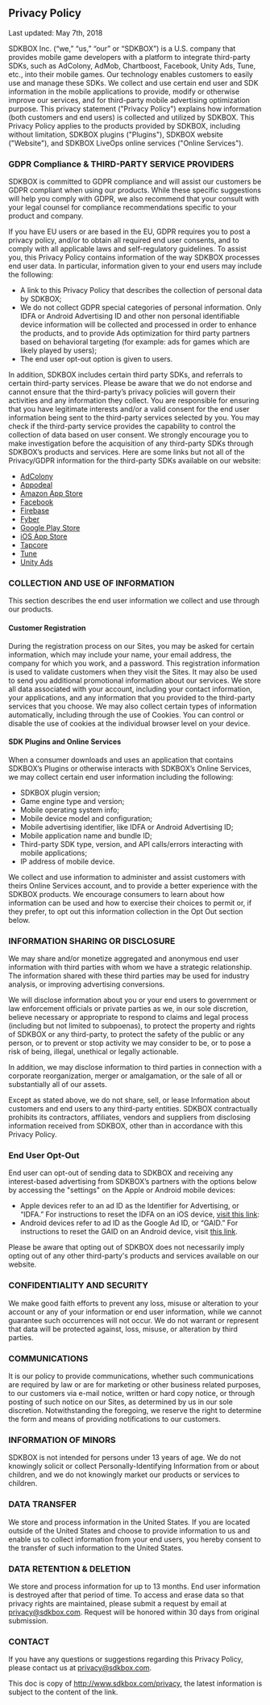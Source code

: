 ## Privacy Policy

Last updated: May 7th, 2018



SDKBOX Inc. (“we,” “us,” “our” or “SDKBOX”) is a U.S. company that provides mobile game developers with a platform to integrate third-party SDKs, such as AdColony, AdMob, Chartboost, Facebook, Unity Ads, Tune, etc., into their mobile games. Our technology enables customers to easily use and manage these SDKs. We collect and use certain end user and SDK information in the mobile applications to provide, modify or otherwise improve our services, and for third-party mobile advertising optimization purpose. This privacy statement ("Privacy Policy") explains how information (both customers and end users) is collected and utilized by SDKBOX. This Privacy Policy applies to the products provided by SDKBOX, including without limitation, SDKBOX plugins ("Plugins"), SDKBOX website ("Website"), and SDKBOX LiveOps online services ("Online Services").

 

 ### GDPR Compliance & THIRD-PARTY SERVICE PROVIDERS

SDKBOX is committed to GDPR compliance and will assist our customers be GDPR compliant when using our products. While these specific suggestions will help you comply with GDPR, we also recommend that your consult with your legal counsel for compliance recommendations specific to your product and company.

 

If you have EU users or are based in the EU, GDPR requires you to post a privacy policy, and/or to obtain all required end user consents, and to comply with all applicable laws and self-regulatory guidelines. To assist you, this Privacy Policy contains information of the way SDKBOX processes end user data. In particular, information given to your end users may include the following:

 

-   A link to this Privacy Policy that describes the collection of personal data by SDKBOX;
-   We do not collect GDPR special categories of personal information. Only IDFA or Android Advertising ID and other non personal identifiable device information will be collected and processed in order to enhance the products, and to provide Ads optimization for third party partners based on behavioral targeting (for example: ads for games which are likely played by users);
-   The end user opt-out option is given to users.



In addition, SDKBOX includes certain third party SDKs, and referrals to certain third-party services. Please be aware that we do not endorse and cannot ensure that the third-party’s privacy policies will govern their activities and any information they collect. You are responsible for ensuring that you have legitimate interests and/or a valid consent for the end user information being sent to the third-party services selected by you. You may check if the third-party service provides the capability to control the collection of data based on user consent. We strongly encourage you to make investigation before the acquisition of any third-party SDKs through SDKBOX’s products and services. Here are some links but not all of the Privacy/GDPR information for the third-party SDKs available on our website:

 

-   [AdColony](https://www.google.com/url?q=https://www.adcolony.com/gdpr/&sa=D&ust=1525739422240000)
-   [Appodeal](https://www.google.com/url?q=https://blog.appodeal.com/blog/2018/04/02/appodeal-is-getting-ready-for-the-gdpr/&sa=D&ust=1525739422241000)
-   [Amazon App Store](https://www.google.com/url?q=https://aws.amazon.com/compliance/gdpr-center/&sa=D&ust=1525739422241000)
-   [Facebook](https://www.google.com/url?q=https://www.facebook.com/business/gdpr&sa=D&ust=1525739422241000)
-   [Firebase](https://www.google.com/url?q=https://firebase.google.com/support/privacy/&sa=D&ust=1525739422242000)
-   [Fyber](https://www.google.com/url?q=https://www.fyber.com/legal/privacy-policy/&sa=D&ust=1525739422242000)
-   [Google Play Store](https://www.google.com/url?q=https://play.google.com/about/privacy-security-deception/user-data/&sa=D&ust=1525739422242000)  
-   [iOS App Store](https://www.google.com/url?q=https://www.apple.com/legal/privacy/en-ww/governance/&sa=D&ust=1525739422243000)
-   [Tapcore](https://www.google.com/url?q=https://tapcore.com/en/privacy-policy&sa=D&ust=1525739422243000)
-   [Tune](https://www.google.com/url?q=https://www.tune.com/gdpr/&sa=D&ust=1525739422243000)
-   [Unity Ads](https://www.google.com/url?q=https://unity3d.com/legal/gdpr&sa=D&ust=1525739422243000)



### COLLECTION AND USE OF INFORMATION

This section describes the end user information we collect and use through our products.

 

#### Customer Registration

During the registration process on our Sites, you may be asked for certain information, which may include your name, your email address, the company for which you work, and a password. This registration information is used to validate customers when they visit the Sites. It may also be used to send you additional promotional information about our services. We store all data associated with your account, including your contact information, your applications, and any information that you provided to the third-party services that you choose. We may also collect certain types of information automatically, including through the use of Cookies. You can control or disable the use of cookies at the individual browser level on your device.

 

#### SDK Plugins and Online Services

When a consumer downloads and uses an application that contains SDKBOX’s Plugins or otherwise interacts with SDKBOX’s Online Services, we may collect certain end user information including the following:

 

-   SDKBOX plugin version;
-   Game engine type and version;
-   Mobile operating system info;
-   Mobile device model and configuration;
-   Mobile advertising identifier, like IDFA or Android Advertising ID;
-   Mobile application name and bundle ID;
-   Third-party SDK type, version, and API calls/errors interacting with mobile applications;
-   IP address of mobile device.



We collect and use information to administer and assist customers with theirs Online Services account, and to provide a better experience with the SDKBOX products. We encourage consumers to learn about how information can be used and how to exercise their choices to permit or, if they prefer, to opt out this information collection in the Opt Out section below.

 

 

### INFORMATION SHARING OR DISCLOSURE

We may share and/or monetize aggregated and anonymous end user information with third parties with whom we have a strategic relationship. The information shared with these third parties may be used for industry analysis, or improving advertising conversions.

 

We will disclose information about you or your end users to government or law enforcement officials or private parties as we, in our sole discretion, believe necessary or appropriate to respond to claims and legal process (including but not limited to subpoenas), to protect the property and rights of SDKBOX or any third-party, to protect the safety of the public or any person, or to prevent or stop activity we may consider to be, or to pose a risk of being, illegal, unethical or legally actionable.

 

In addition, we may disclose information to third parties in connection with a corporate reorganization, merger or amalgamation, or the sale of all or substantially all of our assets.

 

Except as stated above, we do not share, sell, or lease Information about customers and end users to any third-party entities. SDKBOX contractually prohibits its contractors, affiliates, vendors and suppliers from disclosing information received from SDKBOX, other than in accordance with this Privacy Policy.

 

### End User Opt-Out

End user can opt-out of sending data to SDKBOX and receiving any interest-based advertising from SDKBOX’s partners with the options below by accessing the "settings" on the Apple or Android mobile devices:

 

-   Apple devices refer to an ad ID as the Identifier for Advertising, or “IDFA.” For instructions to reset the IDFA on an iOS device, [visit this link](https://www.google.com/url?q=https://support.apple.com/en-us/HT202074&sa=D&ust=1525739422247000):[ ](https://www.google.com/url?q=https://support.apple.com/en-us/HT202074&sa=D&ust=1525739422248000)
-   Android devices refer to ad ID as the Google Ad ID, or “GAID.” For instructions to reset the GAID on an Android device, visit [this link](https://www.google.com/url?q=https://android.gadgethacks.com/how-to/opt-out-ad-tracking-android-0181303/&sa=D&ust=1525739422248000).  



Please be aware that opting out of SDKBOX does not necessarily imply opting out of any other third-party's products and services available on our website.

 

 

### CONFIDENTIALITY AND SECURITY

We make good faith efforts to prevent any loss, misuse or alteration to your account or any of your information or end user information, while we cannot guarantee such occurrences will not occur. We do not warrant or represent that data will be protected against, loss, misuse, or alteration by third parties.

 

 

### COMMUNICATIONS

It is our policy to provide communications, whether such communications are required by law or are for marketing or other business related purposes, to our customers via e-mail notice, written or hard copy notice, or through posting of such notice on our Sites, as determined by us in our sole discretion. Notwithstanding the foregoing, we reserve the right to determine the form and means of providing notifications to our customers.

 

 

### INFORMATION OF MINORS

SDKBOX is not intended for persons under 13 years of age. We do not knowingly solicit or collect Personally-Identifying Information from or about children, and we do not knowingly market our products or services to children.

 

 

### DATA TRANSFER

We store and process information in the United States. If you are located outside of the United States and choose to provide information to us and enable us to collect information from your end users, you hereby consent to the transfer of such information to the United States.

  

### DATA RETENTION & DELETION

We store and process information for up to 13 months. End user information is destroyed after that period of time. To access and erase data so that privacy rights are maintained, please submit a request by email at privacy@sdkbox.com. Request will be honored within 30 days from original submission.

 

### CONTACT

If you have any questions or suggestions regarding this Privacy Policy, please contact us at privacy@sdkbox.com.



This doc is copy of http://www.sdkbox.com/privacy, the latest information is subject to the content of the link.